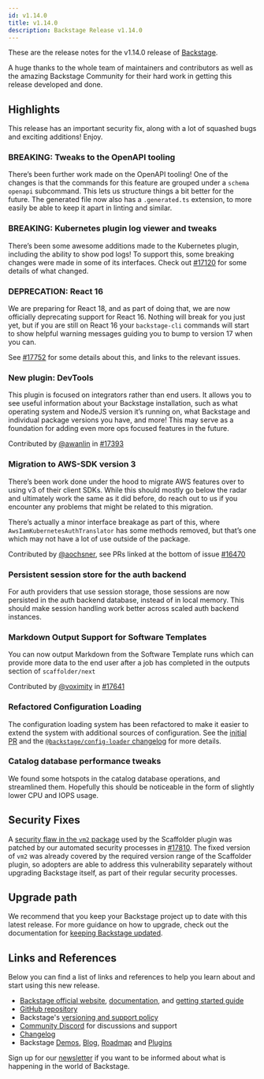 ```yaml
---
id: v1.14.0
title: v1.14.0
description: Backstage Release v1.14.0
---
```


These are the release notes for the v1.14.0 release of [Backstage](https://backstage.io/).

A huge thanks to the whole team of maintainers and contributors as well as the amazing Backstage Community for their hard work in getting this release developed and done.

## Highlights

This release has an important security fix, along with a lot of squashed bugs and exciting additions! Enjoy.

### **BREAKING**: Tweaks to the OpenAPI tooling

There’s been further work made on the OpenAPI tooling! One of the changes is that the commands for this feature are grouped under a `schema openapi` subcommand. This lets us structure things a bit better for the future. The generated file now also has a `.generated.ts` extension, to more easily be able to keep it apart in linting and similar.

### **BREAKING**: Kubernetes plugin log viewer and tweaks

There’s been some awesome additions made to the Kubernetes plugin, including the ability to show pod logs! To support this, some breaking changes were made in some of its interfaces. Check out [#17120](https://github.com/backstage/backstage/pull/17120) for some details of what changed.

### **DEPRECATION**: React 16

We are preparing for React 18, and as part of doing that, we are now officially deprecating support for React 16. Nothing will break for you just yet, but if you are still on React 16 your `backstage-cli` commands will start to show helpful warning messages guiding you to bump to version 17 when you can.

See [#17752](https://github.com/backstage/backstage/pull/17752) for some details about this, and links to the relevant issues.

### New plugin: DevTools

This plugin is focused on integrators rather than end users. It allows you to see useful information about your Backstage installation, such as what operating system and NodeJS version it’s running on, what Backstage and individual package versions you have, and more! This may serve as a foundation for adding even more ops focused features in the future.

Contributed by [@awanlin](https://github.com/awanlin) in [#17393](https://github.com/backstage/backstage/pull/17393)

### Migration to AWS-SDK version 3

There’s been work done under the hood to migrate AWS features over to using v3 of their client SDKs. While this should mostly go below the radar and ultimately work the same as it did before, do reach out to us if you encounter any problems that might be related to this migration.

There’s actually a minor interface breakage as part of this, where `AwsIamKubernetesAuthTranslator` has some methods removed, but that’s one which may not have a lot of use outside of the package.

Contributed by [@aochsner](https://github.com/aochsner), see PRs linked at the bottom of issue [#16470](https://github.com/backstage/backstage/issues/16470)

### Persistent session store for the auth backend

For auth providers that use session storage, those sessions are now persisted in the auth backend database, instead of in local memory. This should make session handling work better across scaled auth backend instances.

### Markdown Output Support for Software Templates

You can now output Markdown from the Software Template runs which can provide more data to the end user after a job has completed in the outputs section of `scaffolder/next`

Contributed by [@voximity](https://github.com/voximity) in [#17641](https://github.com/backstage/backstage/pull/17641)

### Refactored Configuration Loading

The configuration loading system has been refactored to make it easier to extend the system with additional sources of configuration. See the [initial PR](https://github.com/backstage/backstage/pull/17209) and the [`@backstage/config-loader` changelog](https://github.com/backstage/backstage/blob/master/packages/config-loader/CHANGELOG.md#130) for more details.

### Catalog database performance tweaks

We found some hotspots in the catalog database operations, and streamlined them. Hopefully this should be noticeable in the form of slightly lower CPU and IOPS usage.

## Security Fixes

A [security flaw in the `vm2` package](https://cve.mitre.org/cgi-bin/cvename.cgi?name=CVE-2023-32314) used by the Scaffolder plugin was patched by our automated security processes in [#17810](https://github.com/backstage/backstage/pull/17810). The fixed version of `vm2` was already covered by the required version range of the Scaffolder plugin, so adopters are able to address this vulnerability separately without upgrading Backstage itself, as part of their regular security processes.

## Upgrade path

We recommend that you keep your Backstage project up to date with this latest release. For more guidance on how to upgrade, check out the documentation for [keeping Backstage updated](https://backstage.io/docs/getting-started/keeping-backstage-updated).

## Links and References

Below you can find a list of links and references to help you learn about and start using this new release.

- [Backstage official website](https://backstage.io/), [documentation](https://backstage.io/docs/), and [getting started guide](https://backstage.io/docs/getting-started/)
- [GitHub repository](https://github.com/backstage/backstage)
- Backstage's [versioning and support policy](https://backstage.io/docs/overview/versioning-policy)
- [Community Discord](https://discord.gg/backstage-687207715902193673) for discussions and support
- [Changelog](https://github.com/backstage/backstage/tree/master/docs/releases/v1.14.0-changelog.md)
- Backstage [Demos](https://backstage.io/demos), [Blog](https://backstage.io/blog), [Roadmap](https://backstage.io/docs/overview/roadmap) and [Plugins](https://backstage.io/plugins)

Sign up for our [newsletter](https://mailchi.mp/spotify/backstage-community) if you want to be informed about what is happening in the world of Backstage.
